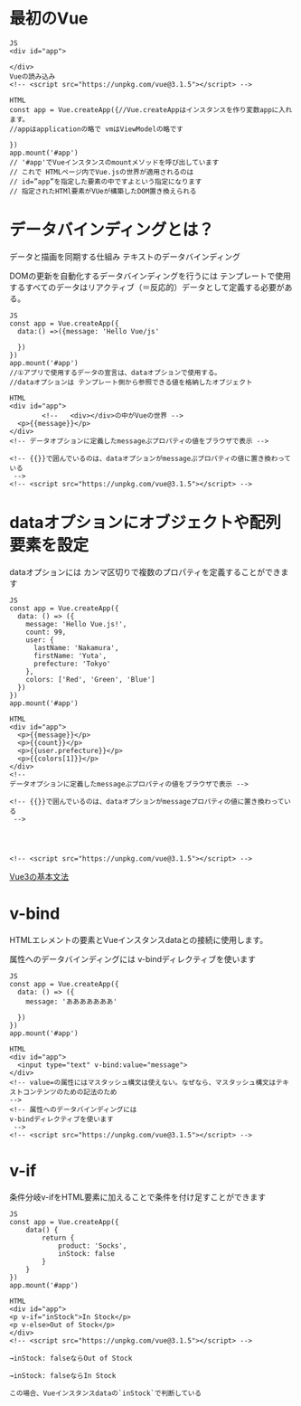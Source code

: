 # 最初のVue
```
JS
<div id="app">
  
</div>
Vueの読み込み
<!-- <script src="https://unpkg.com/vue@3.1.5"></script> -->
```
```
HTML
const app = Vue.createApp({//Vue.createAppはインスタンスを作り変数appに入れます。
//appはapplicationの略で vmはViewModelの略です
  
})
app.mount('#app')
// '#app'でVueインスタンスのmountメソッドを呼び出しています
// これで HTMLページ内でVue.jsの世界が適用されるのは
// id=”app”を指定した要素の中ですよという指定になります
// 指定されたHTMl要素がVUeが構築したDOM置き換えられる

```
# データバインディングとは？
データと描画を同期する仕組み
テキストのデータバインディング

DOMの更新を自動化するデータバインディングを行うには テンプレートで使用するすべてのデータはリアクティブ（＝反応的）データとして定義する必要がある。

```
JS
const app = Vue.createApp({
  data:() =>({message: 'Hello Vue/js'
    
  })
})
app.mount('#app')
//①アプリで使用するデータの宣言は、dataオプションで使用する。
//dataオプションは テンプレート側から参照できる値を格納したオブジェクト
```
```
HTML
<div id="app">
		<!--   <div></div>の中がVueの世界 -->
  <p>{{message}}</p>
</div>
<!-- データオプションに定義したmessageぷプロパティの値をブラウザで表示 -->

<!-- {{}}で囲んでいるのは、dataオプションがmessageぷプロパティの値に置き換わっている
 -->
<!-- <script src="https://unpkg.com/vue@3.1.5"></script> -->
```
# dataオプションにオブジェクトや配列要素を設定
dataオプションには カンマ区切りで複数のプロパティを定義することができます

```
JS
const app = Vue.createApp({
  data: () => ({
    message: 'Hello Vue.js!',
    count: 99,
    user: {
      lastName: 'Nakamura',
      firstName: 'Yuta',
      prefecture: 'Tokyo'
    },
    colors: ['Red', 'Green', 'Blue']
  })
})
app.mount('#app')
```
```
HTML
<div id="app">
  <p>{{message}}</p>
  <p>{{count}}</p>
  <p>{{user.prefecture}}</p>
  <p>{{colors[1]}}</p>
</div>
<!-- 
データオプションに定義したmessageぷプロパティの値をブラウザで表示 -->

<!-- {{}}で囲んでいるのは、dataオプションがmessageプロパティの値に置き換わっている
 -->




<!-- <script src="https://unpkg.com/vue@3.1.5"></script> -->
```
[Vue3の基本文法](https://qiita.com/takayuki-nakamura/items/86b763b2405384554017)

# v-bind
HTMLエレメントの要素とVueインスタンスdataとの接続に使用します。

属性へのデータバインディングには
v-bindディレクティブを使います
```
JS
const app = Vue.createApp({
  data: () => ({
    message: 'あああああああ'
  
  })
})
app.mount('#app')
```
```
HTML
<div id="app">
  <input type="text" v-bind:value="message">
</div>
<!-- value=の属性にはマスタッシュ構文は使えない。なぜなら、マスタッシュ構文はテキストコンテンツのための記法のため
-->
<!-- 属性へのデータバインディングには
v-bindディレクティブを使います
 -->
<!-- <script src="https://unpkg.com/vue@3.1.5"></script> -->
```

# v-if
条件分岐v-ifをHTML要素に加えることで条件を付け足すことができます
```
JS
const app = Vue.createApp({
    data() {
        return {
            product: 'Socks',
            inStock: false
        }
    }
})
app.mount('#app')
```
```
HTML
<div id="app">
<p v-if="inStock">In Stock</p>
<p v-else>Out of Stock</p>
</div>
<!-- <script src="https://unpkg.com/vue@3.1.5"></script> -->

→inStock: falseならOut of Stock

→inStock: falseならIn Stock

この場合、Vueインスタンスdataの`inStock`で判断している
```
